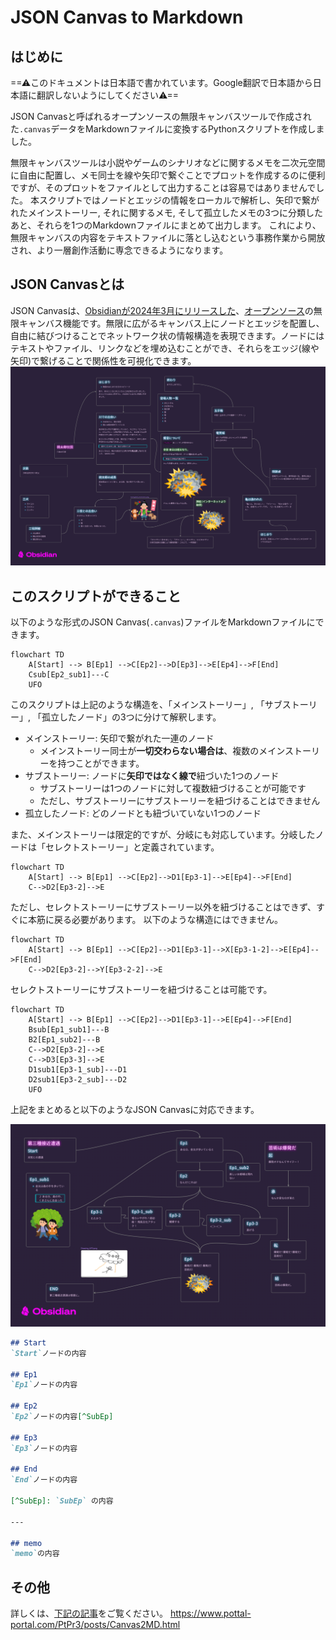 # JSON Canvas to Markdown

## はじめに
==⚠このドキュメントは日本語で書かれています。Google翻訳で日本語から日本語に翻訳しないようにしてください⚠==

JSON Canvasと呼ばれるオープンソースの無限キャンバスツールで作成された`.canvas`データをMarkdownファイルに変換するPythonスクリプトを作成しました。

無限キャンバスツールは小説やゲームのシナリオなどに関するメモを二次元空間に自由に配置し、メモ同士を線や矢印で繋ぐことでプロットを作成するのに便利ですが、そのプロットをファイルとして出力することは容易ではありませんでした。
本スクリプトではノードとエッジの情報をローカルで解析し、矢印で繋がれたメインストーリー, それに関するメモ, そして孤立したメモの3つに分類したあと、それらを1つのMarkdownファイルにまとめて出力します。
これにより、無限キャンバスの内容をテキストファイルに落とし込むという事務作業から開放され、より一層創作活動に専念できるようになります。

## JSON Canvasとは
JSON Canvasは、[Obsidianが2024年3月にリリースした](https://obsidian.md/blog/json-canvas/)、[オープンソース](https://github.com/obsidianmd/jsoncanvas)の無限キャンバス機能です。無限に広がるキャンバス上にノードとエッジを配置し、自由に結びつけることでネットワーク状の情報構造を表現できます。ノードにはテキストやファイル、リンクなどを埋め込むことができ、それらをエッジ(線や矢印)で繋げることで関係性を可視化できます。
![](Canvas2MD_DEMO_Canvas.png)

## このスクリプトができること
以下のような形式のJSON Canvas(`.canvas`)ファイルをMarkdownファイルにできます。

```mermaid
flowchart TD
    A[Start] --> B[Ep1] -->C[Ep2]-->D[Ep3]-->E[Ep4]-->F[End]
    Csub[Ep2_sub1]---C
    UFO
```
このスクリプトは上記のような構造を、「メインストーリー」, 「サブストーリー」, 「孤立したノード」の3つに分けて解釈します。

- メインストーリー: 矢印で繋がれた一連のノード
    - メインストーリー同士が**一切交わらない場合は**、複数のメインストーリーを持つことができます。
- サブストーリー: ノードに**矢印ではなく線で**紐づいた1つのノード
    - サブストーリーは1つのノードに対して複数紐づけることが可能です
    - ただし、サブストーリーにサブストーリーを紐づけることはできません
- 孤立したノード: どのノードとも紐づいていない1つのノード

また、メインストーリーは限定的ですが、分岐にも対応しています。分岐したノードは「セレクトストーリー」と定義されています。
```mermaid
flowchart TD
    A[Start] --> B[Ep1] -->C[Ep2]-->D1[Ep3-1]-->E[Ep4]-->F[End]
    C-->D2[Ep3-2]-->E
```

ただし、セレクトストーリーにサブストーリー以外を紐づけることはできず、すぐに本筋に戻る必要があります。
以下のような構造にはできません。
```mermaid
flowchart TD
    A[Start] --> B[Ep1] -->C[Ep2]-->D1[Ep3-1]-->X[Ep3-1-2]-->E[Ep4]-->F[End]
    C-->D2[Ep3-2]-->Y[Ep3-2-2]-->E
```

セレクトストーリーにサブストーリーを紐づけることは可能です。

```mermaid
flowchart TD
    A[Start] --> B[Ep1] -->C[Ep2]-->D1[Ep3-1]-->E[Ep4]-->F[End]
    Bsub[Ep1_sub1]---B
    B2[Ep1_sub2]---B
    C-->D2[Ep3-2]-->E
    C-->D3[Ep3-3]-->E
    D1sub1[Ep3-1_sub]---D1
    D2sub1[Ep3-2_sub]---D2
    UFO
```

上記をまとめると以下のようなJSON Canvasに対応できます。

![](Canvas2MD_SampleCanvas.png)

```Markdown
## Start
`Start`ノードの内容

## Ep1
`Ep1`ノードの内容

## Ep2
`Ep2`ノードの内容[^SubEp]

## Ep3
`Ep3`ノードの内容

## End
`End`ノードの内容

[^SubEp]: `SubEp` の内容

---

## memo
`memo`の内容
```

## その他
詳しくは、[下記の記事](https://www.pottal-portal.com/PtPr3/posts/Canvas2MD.html)をご覧ください。
<https://www.pottal-portal.com/PtPr3/posts/Canvas2MD.html>
